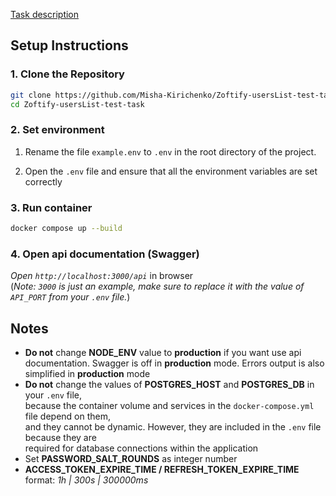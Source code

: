 [Task description](https://github.com/Misha-Kirichenko/Zoftify-usersList-test-task/tree/main/task-README)

## Setup Instructions

### 1. Clone the Repository

```bash
git clone https://github.com/Misha-Kirichenko/Zoftify-usersList-test-task.git
cd Zoftify-usersList-test-task
```

### 2. Set environment

1. Rename the file `example.env` to `.env` in the root directory of the project.

2. Open the `.env` file and ensure that all the environment variables are set correctly

### 3. Run container

```bash
docker compose up --build
```

### 4. Open api documentation (Swagger)

_Open `http://localhost:3000/api`_ in browser  
(_Note: `3000` is just an example, make sure to replace it with the value of `API_PORT` from your `.env` file._)

## Notes

- **Do not** change **NODE_ENV** value to **production** if you want use api documentation. Swagger is off in **production** mode. Errors output is also simplified in **production** mode
- **Do not** change the values of **POSTGRES_HOST** and **POSTGRES_DB** in your `.env` file,  
  because the container volume and services in the `docker-compose.yml` file depend on them,  
  and they cannot be dynamic. However, they are included in the `.env` file because they are  
  required for database connections within the application
- Set **PASSWORD_SALT_ROUNDS** as integer number
- **ACCESS_TOKEN_EXPIRE_TIME / REFRESH_TOKEN_EXPIRE_TIME** format: _1h | 300s | 300000ms_
